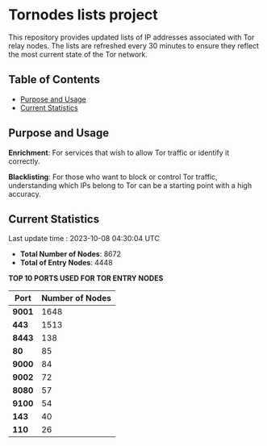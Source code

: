 # Tornodes lists project

This repository provides updated lists of IP addresses associated with Tor relay nodes. The lists are refreshed every 30 minutes to ensure they reflect the most current state of the Tor network.

## Table of Contents

- [Purpose and Usage](#purpose-and-usage)
- [Current Statistics](#current-statistics)


## Purpose and Usage

**Enrichment**: For services that wish to allow Tor traffic or identify it correctly.

**Blacklisting**: For those who want to block or control Tor traffic, understanding which IPs belong to Tor can be a starting point with a high accuracy.

## Current Statistics

Last update time : 2023-10-08 04:30:04 UTC

- **Total Number of Nodes**: 8672
- **Total of Entry Nodes**: 4448

**TOP 10 PORTS USED FOR TOR ENTRY NODES**

| **Port** | **Number of Nodes** |
|------|-----------------|
| **9001**   | 1648  |
| **443**   | 1513  |
| **8443**   | 138  |
| **80**   | 85  |
| **9000**   | 84  |
| **9002**   | 72  |
| **8080**   | 57  |
| **9100**   | 54  |
| **143**   | 40  |
| **110**   | 26  |

